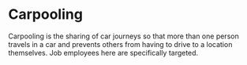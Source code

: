 # Carpooling
Carpooling is the sharing of car journeys so that more than one person travels in a car and prevents others from having to drive to a location themselves. Job employees here are specifically targeted.
